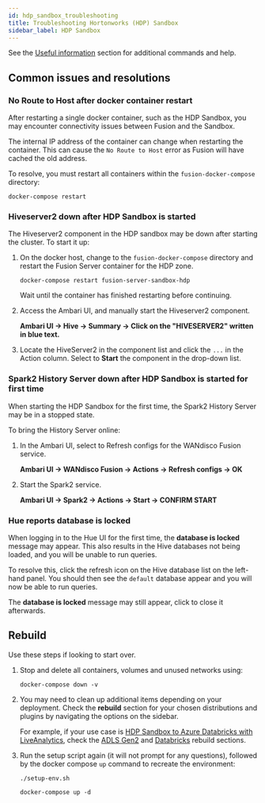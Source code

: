 ```yaml
---
id: hdp_sandbox_troubleshooting
title: Troubleshooting Hortonworks (HDP) Sandbox
sidebar_label: HDP Sandbox
---
```


See the [Useful information](./useful_info.md) section for additional commands and help.

## Common issues and resolutions

### No Route to Host after docker container restart

After restarting a single docker container, such as the HDP Sandbox, you may encounter connectivity issues between Fusion and the Sandbox.

The internal IP address of the container can change when restarting the container. This can cause the `No Route to Host` error as Fusion will have cached the old address.

To resolve, you must restart all containers within the `fusion-docker-compose` directory:

`docker-compose restart`

### Hiveserver2 down after HDP Sandbox is started

The Hiveserver2 component in the HDP sandbox may be down after starting the cluster. To start it up:

1. On the docker host, change to the `fusion-docker-compose` directory and restart the Fusion Server container for the HDP zone.

   `docker-compose restart fusion-server-sandbox-hdp`

   Wait until the container has finished restarting before continuing.

2. Access the Ambari UI, and manually start the Hiveserver2 component.

   **Ambari UI -> Hive -> Summary -> Click on the "HIVESERVER2" written in blue text.**

3. Locate the HiveServer2 in the component list and click the `...` in the Action column. Select to **Start** the component in the drop-down list.

### Spark2 History Server down after HDP Sandbox is started for first time

When starting the HDP Sandbox for the first time, the Spark2 History Server may be in a stopped state.

To bring the History Server online:

1. In the Ambari UI, select to Refresh configs for the WANdisco Fusion service.

   **Ambari UI -> WANdisco Fusion -> Actions -> Refresh configs -> OK**

2. Start the Spark2 service.

   **Ambari UI -> Spark2 -> Actions -> Start -> CONFIRM START**

### Hue reports **database is locked**

When logging in to the Hue UI for the first time, the **database is locked** message may appear. This also results in the Hive databases not being loaded, and you will be unable to run queries.

To resolve this, click the refresh icon on the Hive database list on the left-hand panel. You should then see the `default` database appear and you will now be able to run queries.

The **database is locked** message may still appear, click to close it afterwards.

## Rebuild

Use these steps if looking to start over.

1. Stop and delete all containers, volumes and unused networks using:

   `docker-compose down -v`

1. You may need to clean up additional items depending on your deployment. Check the **rebuild** section for your chosen distributions and plugins by navigating the options on the sidebar.

   For example, if your use case is [HDP Sandbox to Azure Databricks with LiveAnalytics](../installation/hdp_sandbox_lhv_client-adlsg2_lan.md), check the [ADLS Gen2](./adlsg2_troubleshooting.md#rebuild) and [Databricks](./databricks_troubleshooting.md) rebuild sections.

1. Run the setup script again (it will not prompt for any questions), followed by the docker compose `up` command to recreate the environment:

   `./setup-env.sh`

   `docker-compose up -d`
